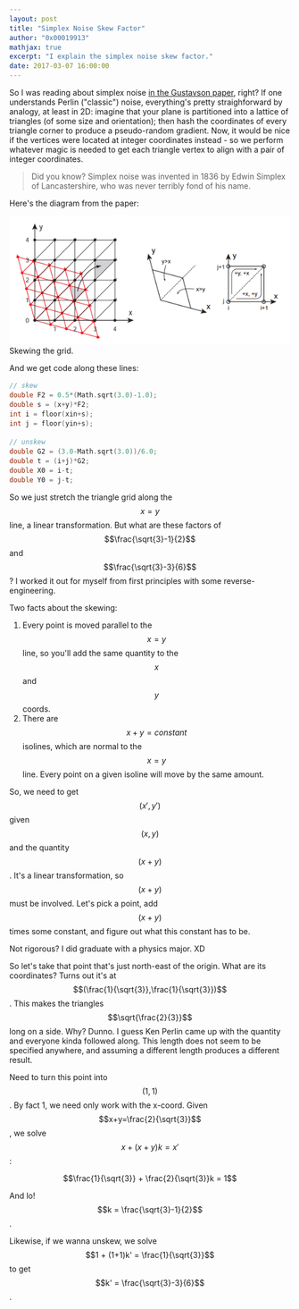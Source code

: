 ```yaml
---
layout: post
title: "Simplex Noise Skew Factor"
author: "0x00019913"
mathjax: true
excerpt: "I explain the simplex noise skew factor."
date: 2017-03-07 16:00:00
---
```


So I was reading about simplex noise <a href="http://weber.itn.liu.se/~stegu/simplexnoise/simplexnoise.pdf">in the Gustavson paper</a>, right? If one understands Perlin ("classic") noise, everything's pretty straighforward by analogy, at least in 2D: imagine that your plane is partitioned into a lattice of triangles (of some size and orientation); then hash the coordinates of every triangle corner to produce a pseudo-random gradient. Now, it would be nice if the vertices were located at integer coordinates instead - so we perform whatever magic is needed to get each triangle vertex to align with a pair of integer coordinates.

> Did you know? Simplex noise was invented in 1836 by Edwin Simplex of Lancastershire, who was never terribly fond of his name.

Here's the diagram from the paper:

<div class="img-box">
  <img src="/assets/skew.png" />
  <div class="img-caption">Skewing the grid.</div>
</div>

And we get code along these lines:

```c
// skew
double F2 = 0.5*(Math.sqrt(3.0)-1.0);
double s = (x+y)*F2;
int i = floor(xin+s);
int j = floor(yin+s);

// unskew
double G2 = (3.0-Math.sqrt(3.0))/6.0;
double t = (i+j)*G2;
double X0 = i-t;
double Y0 = j-t;
```

So we just stretch the triangle grid along the $$x=y$$ line, a linear transformation. But what are these factors of $$\frac{\sqrt{3}-1}{2}$$ and $$\frac{\sqrt{3}-3}{6}$$? I worked it out for myself from first principles with some reverse-engineering.

Two facts about the skewing:

1. Every point is moved parallel to the $$x=y$$ line, so you'll add the same quantity to the $$x$$ and $$y$$ coords.
2. There are $$x+y = constant$$ isolines, which are normal to the $$x=y$$ line. Every point on a given isoline will move by the same amount.

So, we need to get $$(x',y')$$ given $$(x,y)$$ and the quantity $$(x+y)$$. It's a linear transformation, so $$(x+y)$$ must be involved. Let's pick a point, add $$(x+y)$$ times some constant, and figure out what this constant has to be.

Not rigorous? I did graduate with a physics major. XD

So let's take that point that's just north-east of the origin. What are its coordinates? Turns out it's at $$(\frac{1}{\sqrt{3}},\frac{1}{\sqrt{3}})$$. This makes the triangles $$\sqrt{\frac{2}{3}}$$ long on a side. Why? Dunno. I guess Ken Perlin came up with the quantity and everyone kinda followed along. This length does not seem to be specified anywhere, and assuming a different length produces a different result.

Need to turn this point into $$(1,1)$$. By fact 1, we need only work with the x-coord. Given $$x+y=\frac{2}{\sqrt{3}}$$, we solve $$x + (x+y)k = x'$$:

$$\frac{1}{\sqrt{3}} + \frac{2}{\sqrt{3}}k = 1$$

And lo! $$k = \frac{\sqrt{3}-1}{2}$$.

Likewise, if we wanna unskew, we solve $$1 + (1+1)k' = \frac{1}{\sqrt{3}}$$ to get $$k' = \frac{\sqrt{3}-3}{6}$$.
